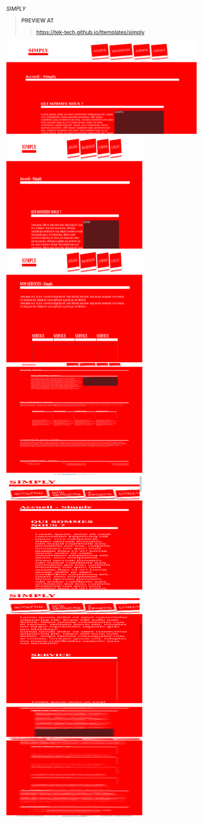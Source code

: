 *SIMPLY*

>**PREVIEW AT**
>><a href='https://tek-tech.github.io/ttemplates/simply'>https://tek-tech.github.io/ttemplates/simply</a>
<div>
   <img src='simply.png'/>
</div>
<div style='display:flex;flex-wrap:wrap;flex-direction:row;'>
       <img src='simply.png' style='width:360px;height:300px;'/>
       <img src='simply2.png'  style='width:360px;height:300px;'/>
       <img src='simplyfull.png' style='width:360px;height:300px;'/>
       <img src='simplymob.png' style='width:360px;height:300px;'/>
       <img src='simplymob2.png' style='width:360px;height:300px;'/>
       <img src='simplymobfull.png' style='width:360px;height:300px;'/>
</div>
